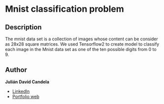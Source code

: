 # **Mnist classification problem**
## Description
The mnist data set is a collection of images whose content can be consider as 28x28 square matrices. We used Tensorflow2 to create model to classify each image in the Mnist data set as one of the ten possible digits from 0 to 9.  
## Author
**Julián David Candela**
* [LinkedIn](https://sites.google.com/view/juliandavidcandela/about-me)
* [Portfolio web](https://sites.google.com/view/juliandavidcandela/about-me)
  
